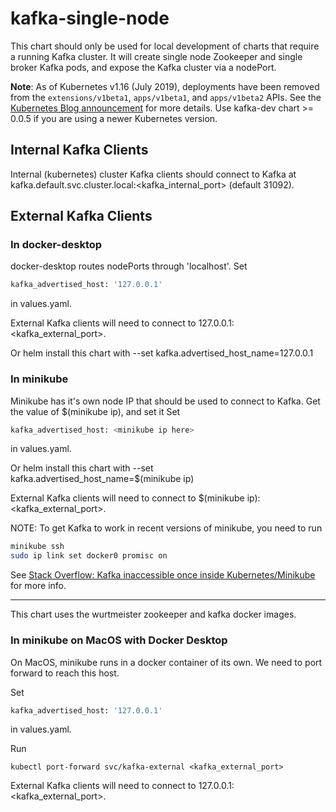 # kafka-single-node

This chart should only be used for local development of charts that require a
running Kafka cluster.  It will create single node Zookeeper and single broker Kafka pods, and
expose the Kafka cluster via a nodePort.

**Note**: As of Kubernetes v1.16 (July 2019), deployments have been removed from the
`extensions/v1beta1`, `apps/v1beta1`, and `apps/v1beta2` APIs. See the
[Kubernetes Blog announcement](https://kubernetes.io/blog/2019/07/18/api-deprecations-in-1-16/)
 for more details. Use kafka-dev chart >= 0.0.5 if you are using a newer
 Kubernetes version.

## Internal Kafka Clients

Internal (kubernetes) cluster Kafka clients should connect to Kafka at
kafka.default.svc.cluster.local:<kafka_internal_port> (default 31092).

## External Kafka Clients

### In docker-desktop

docker-desktop routes nodePorts through 'localhost'.
Set

```bash
kafka_advertised_host: '127.0.0.1'
```

in values.yaml.

External Kafka clients will need to connect to 127.0.0.1:<kafka_external_port>.

Or helm install this chart with --set kafka.advertised_host_name=127.0.0.1

### In minikube

Minikube has it's own node IP that should be used to connect to Kafka.
Get the value of $(minikube ip), and set it
Set

```bash
kafka_advertised_host: <minikube ip here>
```

in values.yaml.

Or helm install this chart with --set kafka.advertised_host_name=$(minikube ip)

External Kafka clients will need to connect to $(minikube ip):<kafka_external_port>.

NOTE: To get Kafka to work in recent versions of minikube, you need to run

```bash
minikube ssh
sudo ip link set docker0 promisc on
```

 See [Stack Overflow: Kafka inaccessible once inside Kubernetes/Minikube](https://stackoverflow.com/a/52792288/555565) for more info.

---
This chart uses the wurtmeister zookeeper and kafka docker images.

### In minikube on MacOS with Docker Desktop

On MacOS, minikube runs in a docker container of its own.  We need to port forward to reach this host.

Set

```bash
kafka_advertised_host: '127.0.0.1'
```

in values.yaml.

Run

`kubectl port-forward svc/kafka-external <kafka_external_port>`

External Kafka clients will need to connect to 127.0.0.1:<kafka_external_port>.

